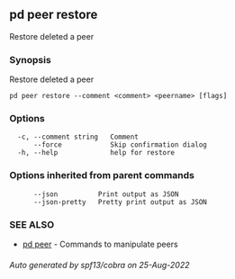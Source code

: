 ## pd peer restore

Restore deleted a peer

### Synopsis

Restore deleted a peer

```
pd peer restore --comment <comment> <peername> [flags]
```

### Options

```
  -c, --comment string   Comment
      --force            Skip confirmation dialog
  -h, --help             help for restore
```

### Options inherited from parent commands

```
      --json          Print output as JSON
      --json-pretty   Pretty print output as JSON
```

### SEE ALSO

* [pd peer](/docs/commands/pd_peer.html)	 - Commands to manipulate peers

###### Auto generated by spf13/cobra on 25-Aug-2022
